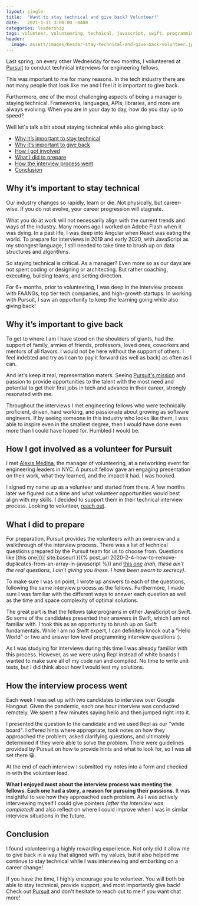 ```yaml
---
layout: single
title:  'Want to stay technical and give back? Volunteer!'
date:   2021-1-11 3:00:00 -0400
categories: leadership
tags: volunteer, volunteering, technical, javascript, swift, programming
header:
  image: assets/images/header-stay-technical-and-give-back-volunteer.jpeg
---
```


Last spring, on every other Wednesday for two months, I volunteered at [Pursuit](https://www.pursuit.org) to conduct technical interviews for engineering fellows.

This was important to me for many reasons. In the tech industry there are not many people that look like me and I feel it is important to give back.

Furthermore, one of the most challenging aspects of being a manager is staying technical.  Frameworks, languages, APIs, libraries, and more are always evolving.  When you are in your day to day, how do you stay up to speed?

Well let's talk a bit about staying technical while also giving back:
- [Why it’s important to stay technical](#why-its-important-to-stay-technical)
- [Why it’s important to give back](#why-its-important-to-give-back)
- [How I got involved](#how-i-got-involved-as-a-volunteer-for-pursuit)
- [What I did to prepare](#what-i-did-to-prepare)
- [How the interview process went](#how-the-interview-process-went)
- [Conclusion](#conclusion)

## Why it’s important to stay technical
Our industry changes so rapidly, learn or die. Not physically, but career-wise. If you do not evolve, your career progression will stagnate.

What you do at work will not necessarily align with the current trends and ways of the industry. Many moons ago I worked on Adobe Flash when it was dying. In a past life, I was deep into Angular when React was eating the world. To prepare for interviews in 2019 and early 2020, with JavaScript as my strongest language, I still needed to take time to brush up on data structures and algorithms.

So staying technical is critical. As a manager? Even more so as our days are not spent coding or designing or architecting. But rather coaching, executing, building teams, and setting direction.

For 6+ months, prior to volunteering, I was deep in the interview process with FAANGs, top tier tech companies, and high-growth startups. In working with Pursuit, I saw an opportunity to keep the learning going while also giving back!

## Why it’s important to give back
To get to where I am I have stood on the shoulders of giants, had the support of family, armies of friends, professors, loved ones, coworkers and mentors of all flavors. I would not be here without the support of others. I feel indebted and try as I can to pay it forward (as well as back) as often as I can.

And let's keep it real, representation maters. Seeing [Pursuit's mission](https://www.pursuit.org/mission-vision) and passion to provide opportunities to the talent with the most need and potential to get their first jobs in tech and advance in their career, strongly resonated with me.

Throughout the interviews I met engineering fellows who were technically proficient, driven, hard working, and passionate about growing as software engineers. If by seeing someone in this industry who looks like them, I was able to inspire even in the smallest degree, then I would have done even more than I could have hoped for. Humbled I would be.

## How I got involved as a volunteer for Pursuit
I met [Alexis Medina](https://www.linkedin.com/in/alexismmedina/), the manager of volunteering, at a networking event for engineering leaders in NYC. A pursuit fellow gave an engaging presentation on their work, what they learned, and the impact it had. I was hooked.

I signed my name up as a volunteer and started from there. A few months later we figured out a time and what volunteer opportunities would best align with my skills. I decided to support them in their technical interview process. Looking to volunteer, [reach out](https://www.pursuit.org/volunteer).

## What I did to prepare
For preparation, Pursuit provides the volunteers with an overview and a walkthrough of the interview process. There was a list of technical questions prepared by the Pursuit team for us to choose from. Questions like [this one]({{ site.baseurl }}{% post_url 2020-2-4-how-to-remove-duplicates-from-an-array-in-javascript %}) and [this one](https://leetcode.com/problems/longest-common-prefix/) _(nah, these ain’t the real questions, I ain’t giving you those. I have been sworn to secrecy)_.

To make sure I was on point, I wrote up answers to each of the questions, following the same interview process as the fellows. Furthermore, I made sure I was familiar with the different ways to answer each question as well as the time and space complexity of optimal solutions.

The great part is that the fellows take programs in either JavaScript or Swift. So some of the candidates presented their answers in Swift, which I am not familiar with. I took this as an opportunity to brush up on Swift fundamentals. While I am no Swift expert, I can definitely knock out a "Hello World" or two and answer low level programming interview questions :).

As I was studying for interviews during this time I was already familiar with this process. However, as we were using Repl instead of white boards I wanted to make sure all of my code ran and compiled. No time to write unit tests, but I did think about how I would test my solutions.

## How the interview process went
Each week I was set up with two candidates to interview over Google Hangout. Given the pandemic, each one hour interview was conducted remotely. We spent a few minutes saying hello and then jumped right into it.

I presented the question to the candidate and we used Repl as our "white board". I offered hints where appropriate, took notes on how they approached the problem, asked clarifying questions, and ultimately determined if they were able to solve the problem. There were guidelines provided by Pursuit on how to provide hints and what to look for, so I was all set there 😀.

At the end of each interview I submitted my notes into a form and checked in with the volunteer lead.

**What I enjoyed most about the interview process was meeting the fellows. Each one had a story, a reason for pursuing their passions**. It was insightful to see how they approached each problem. As I was actively interviewing myself I could give pointers _(after the interview was completed)_ and also reflect on where I could improve when I was in similar interview situations in the future.

## Conclusion
I found volunteering a highly rewarding experience.  Not only did it allow me to give back in a way that aligned with my values, but it also helped me continue to stay technical while I was interviewing and embarking on a career change!

If you have the time, I highly encourage you to volunteer. You will both be able to stay technical, provide support, and most importantly give back! Check out [Pursuit](https://www.pursuit.org) and don't hesitate to reach out to me if you want chat more!
